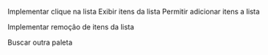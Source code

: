 Implementar clique na lista
Exibir itens da lista
Permitir adicionar itens a lista

Implementar remoção de itens da lista

Buscar outra paleta
